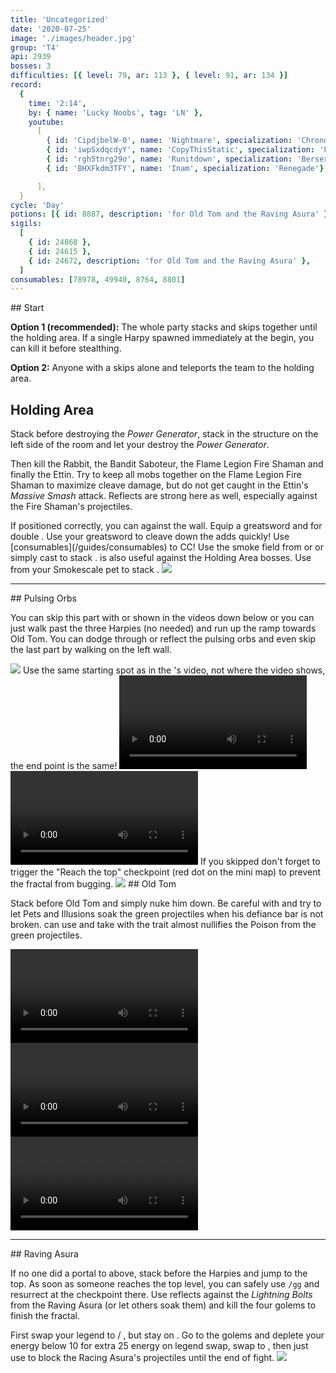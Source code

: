 ```yaml
---
title: 'Uncategorized'
date: '2020-07-25'
image: './images/header.jpg'
group: 'T4'
api: 2939
bosses: 3
difficulties: [{ level: 79, ar: 113 }, { level: 91, ar: 134 }]
record:
  {
    time: '2:14',
    by: { name: 'Lucky Noobs', tag: 'LN' },
    youtube:
      [
        { id: 'CipdjbelW-0', name: 'Nightmare', specialization: 'Chronomancer' },
        { id: 'iwpSxdqcdyY', name: 'CopyThisStatic', specialization: 'Firebrand' },
        { id: 'rgh5tnrg29o', name: 'Runitdown', specialization: 'Berserker' },
        { id: 'BHXFkdm3TFY', name: 'Inam', specialization: 'Renegade'},

      ],
  }
cycle: 'Day'
potions: [{ id: 8887, description: 'for Old Tom and the Raving Asura' }]
sigils:
  [
    { id: 24868 },
    { id: 24615 },
    { id: 24672, description: 'for Old Tom and the Raving Asura' },
  ]
consumables: [78978, 49940, 8764, 8801]
---
```


<Grid>
<GridItem sm="7">
## Start

**Option 1 (recommended):** The whole party stacks <Effect name="Stealth"/> and skips together until the holding area. If a single Harpy spawned immediately at the begin, you can kill it before stealthing.

**Option 2:** Anyone with a <Item id="78978"/> skips alone and teleports the team to the holding area.

## Holding Area

Stack <Boon name="Might"/> before destroying the _Power Generator_, stack in the structure on the left side of the room and let your <Specialization name="Renegade"/> destroy the _Power Generator_.

Then kill the Rabbit, the Bandit Saboteur, the Flame Legion Fire Shaman and finally the Ettin. Try to keep all mobs together on the Flame Legion Fire Shaman to maximize cleave damage, but do not get caught in the Ettin's _Massive Smash_ attack. Reflects are strong here as well, especially against the Fire Shaman's projectiles.

<Tabs>
<Tab specialization="Weaver">
If positioned correctly, you can <Skill id="5697"/> against the wall.
</Tab>
<Tab specialization="Berserker">
Equip a greatsword and <Skill name="blood reckoning"/> for double <Skill name="arc divider"/>. Use your greatsword to cleave down the adds quickly! Use [consumables](/guides/consumables) to CC!
</Tab>
</Tabs>
</GridItem>

<GridItem sm="5">
<Tabs>

<Tab specialization="Daredevil">
Use the smoke field from <Skill id="13113"/> or <Skill name="Smoke Screen" profession="Daredevil"/> or simply cast <Skill id="13117"/> to stack <Effect name="Stealth"/>.    
        <Skill id="13065"/> is also useful against the Holding Area bosses.
</Tab>

<Tab specialization="Soulbeast">
Use <Skill id="31568"/> from your Smokescale pet to stack <Effect name="Stealth"/>.
</Tab>
</Tabs>

<Image src="./images/harpies_jp.jpg" caption="Harpies protect their jumping puzzle"/>
</GridItem>
</Grid>

---

<Grid>
<GridItem sm="8">
## Pulsing Orbs

You can skip this part with <Specialization name="Weaver"/> or <Specialization name="Daredevil"/> shown in the videos down below or you can just walk past the three Harpies (no <Effect name="Stealth"/> needed) and run up the ramp towards Old Tom. You can dodge through or reflect the pulsing orbs and even skip the last part by walking on the left wall.
</GridItem>

<GridItem sm="4">
<Image src="./images/pulsing_orbs.jpg" caption="The ramp up"/>
</GridItem>

<GridItem sm="12">
<Tabs>
<Tab specialization="Weaver">
<Message>  
Use the same starting spot as in the <Specialization name="Daredevil"/>'s video, not where the video shows, the end point is the same!
</Message> 

<Video title="Ele skip" timestamp="79" youtube="OjUvCp2h_04"/>
</Tab>  
  
<Tab specialization="Daredevil">
<Video title="Daredevil skip" timestamp="125" youtube="Alpgs_GaZV0"/>
</Tab>
</Tabs> 
</GridItem>

<GridItem sm="12">
<Message> 
If you skipped don't forget to trigger the "Reach the top" checkpoint (red dot on the mini map) to prevent the fractal from bugging.    
</Message> 
</GridItem> 
 
<GridItem sm="4"> 
<Image src="./images/old_tom.jpg" caption="Old Tom"/>
</GridItem>

<GridItem sm="8">
## Old Tom <Item id="8887" disableText/><Item id="24672" disableText/>  
  
Stack <Boon name="Might"/> before Old Tom and simply nuke him down. Be careful with <Effect name="Agony"/> and try to let Pets and Illusions soak the green projectiles when his defiance bar is not broken. <Specialization name="Soulbeast"/> can use <Skill id="12489"/> and take <Skill name="Bear stance"/> with the trait <Trait name="Leader of the Pack"/> almost nullifies the Poison from the green projectiles.
</GridItem>
</Grid>

<GridItem sm="12"> 
<Tabs>
<Tab specialization="Guardian">
<Video title="Guardian skip" youtube="MmJTsOhdQeo"/>
</Tab>
<Tab specialization="Soulbeast">
<Video title="Soulbeast skip" timestamp="225"  youtube="3Zc_ZJqPD0s"/> 
</Tab>
<Tab specialization="Berserker">
<Video title="Berserker skip" youtube="3DPh3uRNKIk"/>
</Tab>
</Tabs>
</GridItem>

---

<Grid>
<GridItem sm="5">
## Raving Asura <Item id="8887" disableText/><Item id="24672" disableText/>  
  
If no one did a portal to above, stack <Effect name="Stealth"/> before the Harpies and jump to the top. As soon as someone reaches the top level, you can safely use `/gg` and resurrect at the checkpoint there. Use reflects against the *Lightning Bolts* from the Raving Asura (or let others soak them) and kill the four golems to finish the fractal.
</GridItem>
  
<GridItem sm="7">
<Tabs>
<Tab specialization="Renegade">
First swap your legend to <Skill name="Legendary Centaur Stance"/> / <Skill name="Legendary Renegade Stance"/>, but stay on <Skill name="Legendary Renegade Stance" disableText/>. Go to the golems and deplete your energy below 10 for extra 25 energy on legend swap, swap to <Skill name="Legendary Centaur Stance"/>, then just use <Skill name="Protective Solace"/> to block the Racing Asura's projectiles until the end of fight.
</Tab>
</Tabs>   
</GridItem>

<GridItem sm="12">
<Image src="./images/raving_asura.jpg" caption="The Raving Asura and his entourage"/>
</GridItem>
</Grid>

